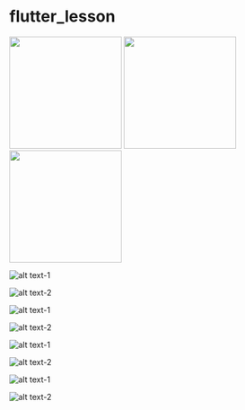 # flutter_lesson
 
 <p float="left">
  <img src="https://github.com/oengmengthong/flutter_lesson/blob/master/images/Screenshot_1563356674.png" width="200" />
  <img src="https://github.com/oengmengthong/flutter_lesson/blob/master/images/Screenshot_1563356674.png" width="200" /> 
  <img src="https://github.com/oengmengthong/flutter_lesson/blob/master/images/Screenshot_1563356674.png" width="200" />
</p>
 
![alt text-1](https://github.com/oengmengthong/flutter_lesson/blob/master/images/Screenshot_1563356674.png "title-1") 

![alt text-2](https://github.com/oengmengthong/flutter_lesson/blob/master/images/Screenshot_1563422280.png "title-2")

![alt text-1](https://github.com/oengmengthong/flutter_lesson/blob/master/images/Screenshot_1563422285.png "title-1")

![alt text-2](https://github.com/oengmengthong/flutter_lesson/blob/master/images/Screenshot_1563422289.png "title-2")

![alt text-1](https://github.com/oengmengthong/flutter_lesson/blob/master/images/Screenshot_1563422294.png "title-1")

![alt text-2](https://github.com/oengmengthong/flutter_lesson/blob/master/images/Screenshot_1563422299.png "title-2")

![alt text-1](https://github.com/oengmengthong/flutter_lesson/blob/master/images/Screenshot_1563422302.png "title-1")

![alt text-2](https://github.com/oengmengthong/flutter_lesson/blob/master/images/Screenshot_1563422315.png "title-2")
